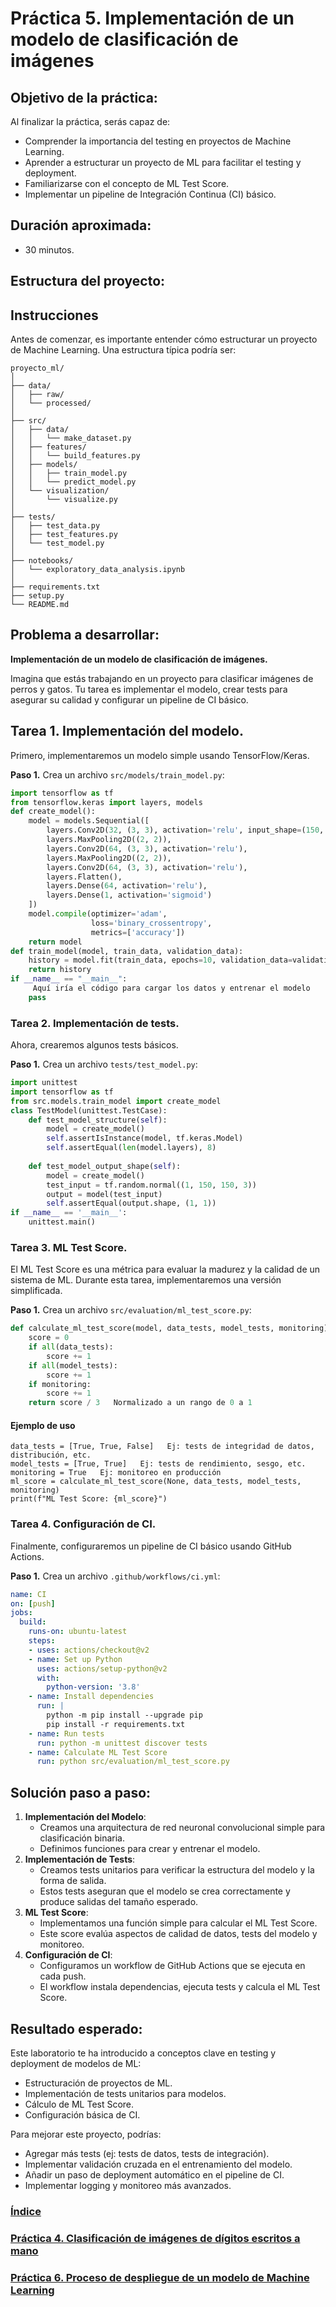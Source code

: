 # Práctica 5. Implementación de un modelo de clasificación de imágenes

## Objetivo de la práctica:

Al finalizar la práctica, serás capaz de:

- Comprender la importancia del testing en proyectos de Machine Learning.
- Aprender a estructurar un proyecto de ML para facilitar el testing y deployment.
- Familiarizarse con el concepto de ML Test Score.
- Implementar un pipeline de Integración Continua (CI) básico.

## Duración aproximada:

- 30 minutos.

## Estructura del proyecto:


## Instrucciones 

Antes de comenzar, es importante entender cómo estructurar un proyecto de Machine Learning. Una estructura típica podría ser:

```
proyecto_ml/
│
├── data/
│   ├── raw/
│   └── processed/
│
├── src/
│   ├── data/
│   │   └── make_dataset.py
│   ├── features/
│   │   └── build_features.py
│   ├── models/
│   │   ├── train_model.py
│   │   └── predict_model.py
│   └── visualization/
│       └── visualize.py
│
├── tests/
│   ├── test_data.py
│   ├── test_features.py
│   └── test_model.py
│
├── notebooks/
│   └── exploratory_data_analysis.ipynb
│
├── requirements.txt
├── setup.py
└── README.md
```

## Problema a desarrollar: 

**Implementación de un modelo de clasificación de imágenes.**

Imagina que estás trabajando en un proyecto para clasificar imágenes de perros y gatos. Tu tarea es implementar el modelo, crear tests para asegurar su calidad y configurar un pipeline de CI básico.

## Tarea 1. Implementación del modelo.

Primero, implementaremos un modelo simple usando TensorFlow/Keras. 

**Paso 1.** Crea un archivo `src/models/train_model.py`:

```python
import tensorflow as tf
from tensorflow.keras import layers, models
def create_model():
    model = models.Sequential([
        layers.Conv2D(32, (3, 3), activation='relu', input_shape=(150, 150, 3)),
        layers.MaxPooling2D((2, 2)),
        layers.Conv2D(64, (3, 3), activation='relu'),
        layers.MaxPooling2D((2, 2)),
        layers.Conv2D(64, (3, 3), activation='relu'),
        layers.Flatten(),
        layers.Dense(64, activation='relu'),
        layers.Dense(1, activation='sigmoid')
    ])
    model.compile(optimizer='adam',
                  loss='binary_crossentropy',
                  metrics=['accuracy'])
    return model
def train_model(model, train_data, validation_data):
    history = model.fit(train_data, epochs=10, validation_data=validation_data)
    return history
if __name__ == "__main__":
     Aquí iría el código para cargar los datos y entrenar el modelo
    pass
```
### Tarea 2. Implementación de tests.

Ahora, crearemos algunos tests básicos. 

**Paso 1.** Crea un archivo `tests/test_model.py`:

```python
import unittest
import tensorflow as tf
from src.models.train_model import create_model
class TestModel(unittest.TestCase):
    def test_model_structure(self):
        model = create_model()
        self.assertIsInstance(model, tf.keras.Model)
        self.assertEqual(len(model.layers), 8)
    
    def test_model_output_shape(self):
        model = create_model()
        test_input = tf.random.normal((1, 150, 150, 3))
        output = model(test_input)
        self.assertEqual(output.shape, (1, 1))
if __name__ == '__main__':
    unittest.main()
```
### Tarea 3. ML Test Score.

El ML Test Score es una métrica para evaluar la madurez y la calidad de un sistema de ML. Durante esta tarea, implementaremos una versión simplificada. 

**Paso 1.** Crea un archivo `src/evaluation/ml_test_score.py`:

```python
def calculate_ml_test_score(model, data_tests, model_tests, monitoring):
    score = 0
    if all(data_tests):
        score += 1
    if all(model_tests):
        score += 1
    if monitoring:
        score += 1
    return score / 3   Normalizado a un rango de 0 a 1
```

#### Ejemplo de uso

```
data_tests = [True, True, False]   Ej: tests de integridad de datos, distribución, etc.
model_tests = [True, True]   Ej: tests de rendimiento, sesgo, etc.
monitoring = True   Ej: monitoreo en producción
ml_score = calculate_ml_test_score(None, data_tests, model_tests, monitoring)
print(f"ML Test Score: {ml_score}")
```

### Tarea 4. Configuración de CI.

Finalmente, configuraremos un pipeline de CI básico usando GitHub Actions. 

**Paso 1.** Crea un archivo `.github/workflows/ci.yml`:

```yaml
name: CI
on: [push]
jobs:
  build:
    runs-on: ubuntu-latest
    steps:
    - uses: actions/checkout@v2
    - name: Set up Python
      uses: actions/setup-python@v2
      with:
        python-version: '3.8'
    - name: Install dependencies
      run: |
        python -m pip install --upgrade pip
        pip install -r requirements.txt
    - name: Run tests
      run: python -m unittest discover tests
    - name: Calculate ML Test Score
      run: python src/evaluation/ml_test_score.py
```

## Solución paso a paso:
 
1. **Implementación del Modelo**:
   - Creamos una arquitectura de red neuronal convolucional simple para clasificación binaria.
   - Definimos funciones para crear y entrenar el modelo.
2. **Implementación de Tests**:
   - Creamos tests unitarios para verificar la estructura del modelo y la forma de salida.
   - Estos tests aseguran que el modelo se crea correctamente y produce salidas del tamaño esperado.
3. **ML Test Score**:
   - Implementamos una función simple para calcular el ML Test Score.
   - Este score evalúa aspectos de calidad de datos, tests del modelo y monitoreo.
4. **Configuración de CI**:
   - Configuramos un workflow de GitHub Actions que se ejecuta en cada push.
   - El workflow instala dependencias, ejecuta tests y calcula el ML Test Score.

## Resultado esperado:

Este laboratorio te ha introducido a conceptos clave en testing y deployment de modelos de ML:

- Estructuración de proyectos de ML.
- Implementación de tests unitarios para modelos.
- Cálculo de ML Test Score.
- Configuración básica de CI.

Para mejorar este proyecto, podrías:

- Agregar más tests (ej: tests de datos, tests de integración).
- Implementar validación cruzada en el entrenamiento del modelo.
- Añadir un paso de deployment automático en el pipeline de CI.
- Implementar logging y monitoreo más avanzados.

### [Índice](../README.md)

### [Práctica 4. Clasificación de imágenes de dígitos escritos a mano](../Capítulo4/README.md)

### [Práctica 6. Proceso de despliegue de un modelo de Machine Learning](../Capítulo6/README.md)
